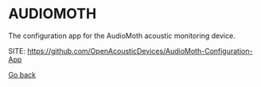 # AUDIOMOTH
 
 The configuration app for the AudioMoth acoustic monitoring device.
 
 SITE: https://github.com/OpenAcousticDevices/AudioMoth-Configuration-App

 [Go back](./)
